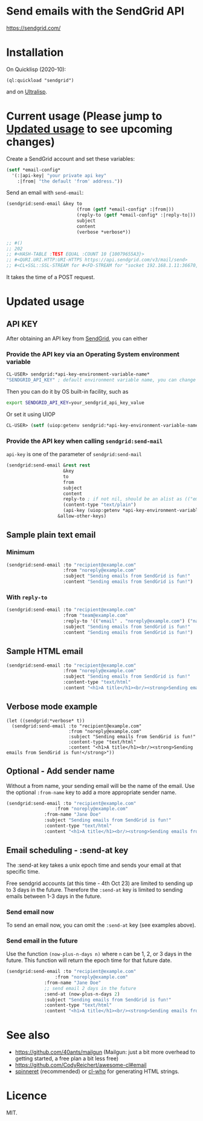 # Send emails with the SendGrid API

https://sendgrid.com/

# Installation
On Quicklisp (2020-10):

    (ql:quickload "sendgrid")

and on [Ultralisp](https://ultralisp.org/).

# Current usage (Please jump to [Updated usage](#updated-usage) to see upcoming changes)
Create a SendGrid account and set these variables:

```lisp
(setf *email-config*
  '(:|api-key| "your private api key"
    :|from| "the default 'from' address."))
```

Send an email with `send-email`:

```lisp
(sendgrid:send-email &key to
                          (from (getf *email-config* :|from|))
                          (reply-to (getf *email-config* :|reply-to|))
                          subject
                          content
                          (verbose *verbose*))

;; #()
;; 202
;; #<HASH-TABLE :TEST EQUAL :COUNT 10 {10079655A3}>
;; #<QURI.URI.HTTP:URI-HTTPS https://api.sendgrid.com/v3/mail/send>
;; #<CL+SSL::SSL-STREAM for #<FD-STREAM for "socket 192.168.1.11:36670, peer: 159.122.xxx.yyy:443" {1007880183}>>
```

It takes the time of a POST request.

# Updated usage
## API KEY
After obtaining an API key from [SendGrid](https://sendgrid.com/), you can either 
### Provide the API key via an Operating System environment variable
```lisp
CL-USER> sendgrid:*api-key-environment-variable-name*
"SENDGRID_API_KEY" ; default environment variable name, you can change it.
```
Then you can do it by OS built-in facility, such as
```bash
export SENDGRID_API_KEY=your_sendgrid_api_key_value
```
Or set it using UIOP
```lisp
CL-USER> (setf (uiop:getenv sendgrid:*api-key-environment-variable-name*) your-api-key-value)
```
### Provide the API key when calling `sendgrid:send-mail`
`api-key` is one of the parameter of `sendgrid:send-mail`
```lisp
(sendgrid:send-email &rest rest
                     &key
                     to
                     from
                     subject
                     content
                     reply-to ; if not nil, should be an alist as (("email" . string) ("name" . string))
                     (content-type "text/plain")
                     (api-key (uiop:getenv *api-key-environment-variable-name*))
                   &allow-other-keys)
```
## Sample plain text email
### Minimum
```lisp
(sendgrid:send-email :to "recipient@example.com"
                     :from "noreply@example.com"
                     :subject "Sending emails from SendGrid is fun!"
                     :content "Sending emails from SendGrid is fun!")
```
### With `reply-to`
```lisp
(sendgrid:send-email :to "recipient@example.com"
                     :from "team@example.com"
                     :reply-to '(("email" . "noreply@example.com") ("name" . "No Reply"))
                     :subject "Sending emails from SendGrid is fun!"
                     :content "Sending emails from SendGrid is fun!")
```
## Sample HTML email
```lisp
(sendgrid:send-email :to "recipient@example.com"
                     :from "noreply@example.com"
                     :subject "Sending emails from SendGrid is fun!"
                     :content-type "text/html"
                     :content "<h1>A title</h1><br/><strong>Sending emails from SendGrid is fun!</strong>")
```
## Verbose mode example
```
(let ((sendgrid:*verbose* t))
  (sendgrid:send-email :to "recipient@example.com"
                       :from "noreply@example.com"
                       :subject "Sending emails from SendGrid is fun!"
                       :content-type "text/html"
                       :content "<h1>A title</h1><br/><strong>Sending emails from SendGrid is fun!</strong>"))
```

## Optional - Add sender name

Without a from name, your sending email will be the name of the email. Use the optional `:from-name` key to add a more appropriate sender name.

```lisp
(sendgrid:send-email :to "recipient@example.com"
	              :from "noreply@example.com"
		      :from-name "Jane Doe"
		      :subject "Sending emails from SendGrid is fun!"
		      :content-type "text/html"
		      :content "<h1>A title</h1><br/><strong>Sending emails from SendGrid is fun!</strong>")
```
## Email scheduling - :send-at key

The :send-at key takes a unix epoch time and sends your email at that specific time.
 
Free sendgrid accounts (at this time - 4th Oct 23) are limited to sending up to 3 days in the future. Therefore the `:send-at` key is limited to sending emails between 1-3 days in the future.

### Send email now

To send an email now, you can omit the `:send-at` key (see examples above).

### Send email in the future

Use the function `(now-plus-n-days n)` where `n` can be 1, 2, or 3 days in the future. This function will return the epoch time for that future date.

```lisp
(sendgrid:send-email :to "recipient@example.com"
	              :from "noreply@example.com"
		      :from-name "Jane Doe"
		      ;; send email 2 days in the future
		      :send-at (now-plus-n-days 2)
		      :subject "Sending emails from SendGrid is fun!"
		      :content-type "text/html"
		      :content "<h1>A title</h1><br/><strong>Sending emails from SendGrid is fun!</strong>")
```

# See also

* https://github.com/40ants/mailgun (Mailgun: just a bit more overhead to getting started, a free plan a bit less free)
* https://github.com/CodyReichert/awesome-cl#email
* [spinneret](https://github.com/ruricolist/spinneret) (recommended) or [cl-who](https://edicl.github.io/cl-who/) for generating HTML strings.
# Licence

MIT.
